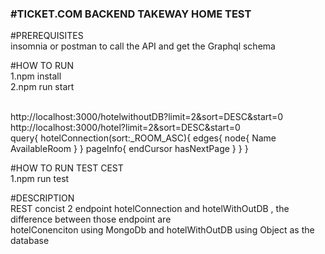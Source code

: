 <b><h3>#TICKET.COM BACKEND TAKEWAY HOME TEST</h3></b>

#PREREQUISITES
<br> insomnia or postman to call the API and get the Graphql schema

#HOW TO RUN
<br/>1.npm install
<br/>2.npm run start

<br>http://localhost:3000/hotelwithoutDB?limit=2&sort=DESC&start=0
<br>http://localhost:3000/hotel?limit=2&sort=DESC&start=0
<br>query{
	hotelConnection(sort:_ROOM_ASC){
		edges{
			node{
				Name
				AvailableRoom
			}
		}
		pageInfo{
			endCursor
			hasNextPage
		}
	}
}

#HOW TO RUN TEST CEST
<br/>1.npm run test

#DESCRIPTION
<br/> REST concist 2 endpoint hotelConnection and hotelWithOutDB , the difference between those endpoint are 
<br/> hotelConenciton using MongoDb and hotelWithOutDB using Object as the database


